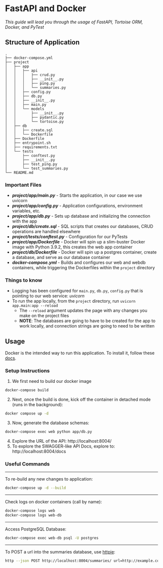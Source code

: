 # FastAPI and Docker
*This guide will lead you through the usage of FastAPI, Tortoise ORM, Docker, and PyTest*


## Structure of Application

```
.
├── docker-compose.yml
├── project
│   ├── app
│   │   ├── api
│   │   │   ├── crud.py
│   │   │   ├── __init__.py
│   │   │   ├── ping.py
│   │   │   └── summaries.py
│   │   ├── config.py
│   │   ├── db.py
│   │   ├── __init__.py
│   │   ├── main.py
│   │   └── models
│   │       ├── __init__.py
│   │       ├── pydantic.py
│   │       └── tortoise.py
│   ├── db
│   │   ├── create.sql
│   │   └── Dockerfile
│   ├── Dockerfile
│   ├── entrypoint.sh
│   ├── requirements.txt
│   └── tests
│       ├── conftest.py
│       ├── __init__.py
│       ├── test_ping.py
│       └── test_summaries.py
└── README.md
```

### Important Files

- **_project/app/main.py_** - Starts the application, in our case we use uvicorn
- **_project/app/config.py_** - Application configurations, environment variables, etc.
- **_project/app/db.py_** - Sets up database and initializing the connection with the app
- **_project/db/create.sql_** - SQL scripts that creates our databases, CRUD operations are handled elsewhere
- **_project/tests/conftest.py_** - Configuration for our PyTests
- **_project/app/Dockerfile_** - Docker will spin up a slim-buster Docker image with Python 3.9.2, this creates the web app container
- **_project/db/Dockerfile_** - Docker will spin up a postgres container, create a database, and serve as our database container
- **_docker-compose.yml_** - Builds and configures our web and webdb containers, while triggering the Dockerfiles within the `project` directory


### Things to know

- Logging has been configured for `main.py`, `db.py`, `config.py` that is pointing to our web service: *uvicorn*
- To run the app locally, from the `project` directory, run `uvicorn app.main:app --reload`
  - The `--reload` argument updates the page with any changes you make on the project files
  - **NOTE**: The databases are going to have to be created for the app to work locally, and connection strings are going to need to be written

## Usage

Docker is the intended way to run this application. To install it, follow these [docs](https://docs.docker.com/get-docker/).

### Setup Instructions

1. We first need to build our docker image
```bash
docker-compose build
```
2. Next, once the build is done, kick off the container in detached mode (runs in the background):
```bash
docker compose up -d
```
3. Now, generate the database schemas:
```bash
docker-compose exec web python app/db.py
```   
4. Explore the URL of the API: http://localhost:8004/
5. To explore the SWAGGER-like API Docs, explore to: http://localhost:8004/docs

### Useful Commands

---
To re-build any new changes to application:
```bash
docker-compose up -d --build
```
---
Check logs on docker containers (call by name):
```bash
docker-compose logs web
docker-compose logs web-db
```
---
Access PostgreSQL Database:
```bash
docker-compose exec web-db psql -U postgres
```
---
To POST a url into the summaries database, use [httpie](https://httpie.io/):
```bash
http --json POST http://localhost:8004/summaries/ url=http://example.com
```
